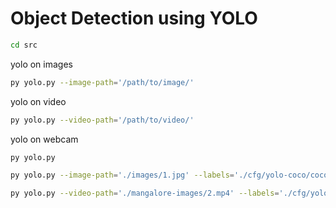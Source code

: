 # Object Detection using YOLO

```sh
cd src
```

yolo on images
```sh
py yolo.py --image-path='/path/to/image/'
```

yolo on video
```sh
py yolo.py --video-path='/path/to/video/'
```

yolo on webcam
```sh
py yolo.py
```

```sh
py yolo.py --image-path='./images/1.jpg' --labels='./cfg/yolo-coco/coco.names' --weights='././cfg/yolo-coco/yolov3.weights' --config='./cfg/yolo-coco/yolov3.cfg'
```


```sh
py yolo.py --video-path='./mangalore-images/2.mp4' --labels='./cfg/yolo-coco/coco.names' --weights='././cfg/yolo-coco/yolov3.weights' --config='./cfg/yolo-coco/yolov3.cfg'
```
